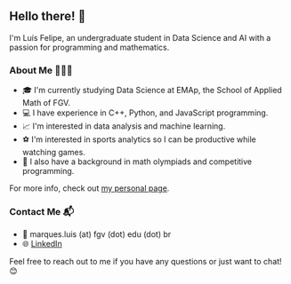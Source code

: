## Hello there! 👋

I'm Luís Felipe, an undergraduate student in Data Science and AI with a passion for programming and mathematics.

### About Me 🧑🏻‍💻

- 🎓 I'm currently studying Data Science at EMAp, the School of Applied Math of FGV.
- 💻 I have experience in C++, Python, and JavaScript programming.
- 📈 I'm interested in data analysis and machine learning.
- ⚽ I'm interested in sports analytics so I can be productive while watching games.
- 🧮 I also have a background in math olympiads and competitive programming.

For more info, check out [my personal page](https://felipponn.github.io).

### Contact Me 📬

- 📧 marques.luis (at) fgv (dot) edu (dot) br
- 🌐 [LinkedIn](https://www.linkedin.com/in/luis-felipe-marques/)

Feel free to reach out to me if you have any questions or just want to chat! 😊
